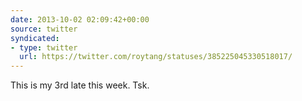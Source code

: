 ```yaml
---
date: 2013-10-02 02:09:42+00:00
source: twitter
syndicated:
- type: twitter
  url: https://twitter.com/roytang/statuses/385225045330518017/
---
```


This is my 3rd late this week. Tsk.